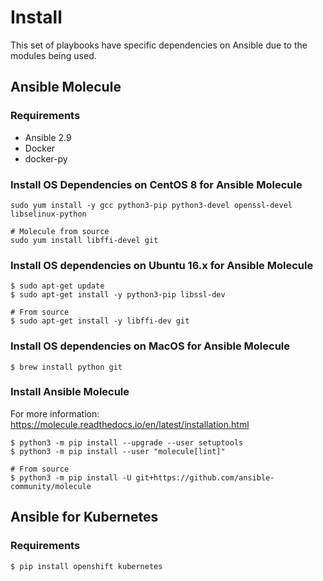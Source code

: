 # Install

This set of playbooks have specific dependencies on Ansible due to the modules being used.

## Ansible Molecule

### Requirements

- Ansible 2.9
- Docker
- docker-py

### Install OS Dependencies on CentOS 8 for Ansible Molecule

```
sudo yum install -y gcc python3-pip python3-devel openssl-devel libselinux-python

# Molecule from source
sudo yum install libffi-devel git
```

### Install OS dependencies on Ubuntu 16.x for Ansible Molecule

```
$ sudo apt-get update
$ sudo apt-get install -y python3-pip libssl-dev

# From source
$ sudo apt-get install -y libffi-dev git
```

### Install OS dependencies on MacOS for Ansible Molecule

```
$ brew install python git
```

### Install Ansible Molecule

For more information: https://molecule.readthedocs.io/en/latest/installation.html

```
$ python3 -m pip install --upgrade --user setuptools
$ python3 -m pip install --user "molecule[lint]"

# From source
$ python3 -m pip install -U git+https://github.com/ansible-community/molecule
```

## Ansible for Kubernetes

### Requirements

```
$ pip install openshift kubernetes
```
